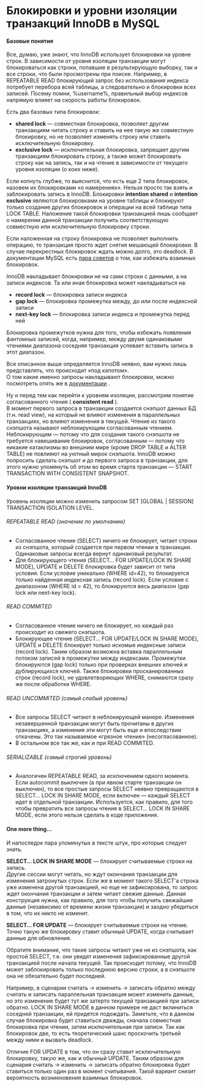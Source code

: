 #  Блокировки и уровни изоляции транзакций InnoDB в MySQL

#### Базовые понятия

 Все, думаю, уже знают, что InnoDB использует блокировки на уровне строк. В зависимости от уровня изоляции транзакции могут блокироваться как строки, попавшие в результирующую выборку, так и все строки, что были просмотрены при поиске. Например, в REPEATABLE READ блокирующий запрос без использования индекса потребует перебора всей таблицы, а следовательно и блокировки всех записей. Посему помни, %username%, правильный выбор индексов напрямую влияет на скорость работы блокировок.   
  
 Есть два базовых типа блокировок:   

*    **shared lock** — совместная блокировка, позволяет другим транзакциям читать строку и ставить на нее такую же совместную блокировку, но не позволяет изменять строку или ставить исключительную блокировку.
*    **exclusive lock** — исключительная блокировка, запрещает другим транзакциям блокировать строку, а также может блокировать строку как на запись, так и на чтение в зависимости от текущего уровня изоляции (о коих ниже).

  
 Если копнуть глубже, то выяснится, что есть еще 2 типа блокировок, назовем их блокировками «о намерениях». Нельзя просто так взять и заблокировать запись в InnoDB. Блокировки  **intention shared**  и  **intention exclusive**  являются блокировками на уровне таблицы и блокируют только создание других блокировок и операции на всей таблице типа LOCK TABLE. Наложение такой блокировки транзакцией лишь сообщает о намерении данной транзакции получить соответствующую совместную или исключительную блокировку строки.   
  
 Если наложенная на строку блокировка не позволяет выполнить операцию, то транзакция просто ждет снятия мешающей блокировки. В случае перекрестных блокировок ждать можно долго, это deadlock. В документации MySQL есть  [пара советов](http://dev.mysql.com/doc/refman/5.7/en/innodb-deadlocks.html)  о том, как избежать взаимных блокировок.   
  
 InnoDB накладывает блокировки не на сами строки с данными, а на записи индексов. Та или иная блокировка может накладываться на:   

*    **record lock** — блокировка записи индекса
*    **gap lock** — блокировка промежутка между, до или после индексной записи
*    **next-key lock** — блокировка записи индекса и промежутка перед ней

  
 Блокировка промежутков нужна для того, чтобы избежать появления фантомных записей, когда, например, между двумя одинаковыми чтениями диапазона соседняя транзакция успевает вставить запись в этот диапазон.   
  
 Все описанное выше определяется InnoDB неявно, вам нужно лишь представлять, что происходит «под капотом».   
 О том какие именно запросы накладывают блокировки, можно посмотреть опять же в  [документации](http://dev.mysql.com/doc/refman/5.7/en/innodb-locks-set.html)  .   
  
 Ну и перед тем как перейти к уровням изоляции, рассмотрим понятие согласованного чтения (  **consistent read**  ).   
 В момент первого запроса в транзакции создается снэпшот данных БД (т.н. read view), на который не влияют изменения в параллельных транзакциях, но влияют изменения в текущей. Чтение из такого снэпшота называют неблокирующим согласованным чтением. Неблокирующим — потому что для создания такого снэпшота не требуется навешивание блокировок, согласованным — потому что никакие катаклизмы во внешним мире (кроме DROP TABLE и ALTER TABLE) не повлияют на уютный мирок снэпшота. InnoDB можно попросить сделать снэпшот и до первого запроса в транзакции, для этого нужно упомянуть об этом во время старта транзакции — START TRANSACTION WITH CONSISTENT SNAPSHOT.   
  

#### Уровни изоляции транзакций InnoDB

  
 Уровень изоляции можно изменить запросом SET \[GLOBAL | SESSION\] TRANSACTION ISOLATION LEVEL.   
  

###### REPEATABLE READ (значение по умолчанию)

  

*   Согласованное чтение (SELECT) ничего не блокирует, читает строки из снэпшота, который создается при первом чтении в транзакции. Одинаковые запросы всегда вернут одинаковый результат.
*   Для блокирующего чтения (SELECT… FOR UPDATE/LOCK IN SHARE MODE), UPDATE и DELETE блокировка будет зависит от типа условия. Если условие уникально (WHERE id=42), то блокируется только найденная индексная запись (record lock). Если условие с диапазоном (WHERE id > 42), то блокируются весь диапазон (gap lock или next-key lock).

  

###### READ COMMITED

  

*   Согласованное чтение ничего не блокирует, но каждый раз происходит из свежего снэпшота.
*   Блокирующее чтение (SELECT… FOR UPDATE/LOCK IN SHARE MODE), UPDATE и DELETE блокирует только искомые индексные записи (record lock). Таким образом возможна вставка параллельным потоком записей в промежутки между индексами. Промежутки блокируются (gap lock) только при проверках внешних ключей и дублирующихся ключей. Также блокировки просканированных строк (record lock), не удовлетворяющих WHERE, снимаются сразу же после обработки WHERE.

  

###### READ UNCOMMITED (самый слабый уровень)

  

*   Все запросы SELECT читают в неблокирующей манере. Изменения незавершенной транзакции могут быть прочитаны в других транзакциях, а изменения эти могут быть еще и впоследствии откачены. Это так называемое «грязное чтение» (несогласованное).
*   В остальном все так же, как и при READ COMMITED.

  

###### SERIALIZABLE (самый строгий уровень)

  

*   Аналогичен REPEATABLE READ, за исключением одного момента. Если autocommit выключен (а при явном старте транзакции он выключен), то все простые запросы SELECT неявно превращаются в SELECT… LOCK IN SHARE MODE, если включен — каждый SELECT идет в отдельной транзакции. Используется, как правило, для того чтобы превратить все запросы чтения в SELECT… LOCK IN SHARE MODE, если этого нельзя сделать в коде приложения.

  
  

#### One more thing...

  
 И напоследок пара упомянутых в тексте штук, про которые следует знать.   
  
 **SELECT… LOCK IN SHARE MODE**  — блокирует считываемые строки на запись.   
 Другие сессии могут читать, но ждут окончания транзакции для изменения затронутых строк. Если же в момент такого SELECT'а строка уже изменена другой транзакцией, но еще не зафиксирована, то запрос ждет окончания транзакции и затем читает свежие данные. Данная конструкция нужна, как правило, для того чтобы получить свежайшие данные (независимо от времени жизни транзакции) и заодно убедиться в том, что их никто не изменит.   
  
 **SELECT… FOR UPDATE**  — блокирует считываемые строки на чтение. Точно такую же блокировку ставит обычный UPDATE, когда считывает данные для обновления.   
  
 Обратите внимание, что такие запросы читают уже не из снэпшота, как простой SELECT, т.е. они увидят изменения зафиксированные другой транзакцией после начала текущей. Так происходит потому, что InnoDB может заблокировать только последнюю версию строки, а в снэпшоте она не обязательно будет последней.   
  
 Например, в сценарии считать → изменить → записать обратно между считать и записать параллельная транзакция может изменить данные, но это изменение будет тут же затерто текущей транзакцией при записи обратно. LOCK IN SHARE MODE в данном примере не даст вклиниться соседней транзакции, ей придется подождать. Заметьте, что в данном случае блокировка будет ставиться дважды, сначала совместная блокировка при чтении, затем исключительная при записи. Так как блокировок две, то есть теоретический шанс проскочить третьей между ними и вызвать deadlock.   
  
 Отличие FOR UPDATE в том, что он сразу ставит исключительную блокировку, такую же, как и обычный UPDATE. Таким образом для сценария считать → изменить → записать обратно блокировка будет ставиться только один раз в момент считывания. Такой вариант снизит вероятность возникновения взаимных блокировок.